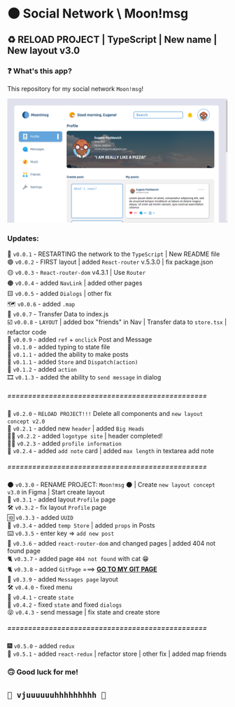 # 🌑 Social Network \ Moon!msg
## ♻️ RELOAD PROJECT | TypeScript | New name | New layout v3.0 ##
### ❓ What's this app? ###
This repository for my social network `Moon!msg`!

![GitHub Light](src/Assets/pres.png)

### Updates:
🔘 `v0.0.1` - RESTARTING the network to the `TypeScript` | New README file  
🟣 `v0.0.2` - FIRST layout | added `React-router` v.5.3.0 | fix package.json  
🟡 `v0.0.3` - `React-router-dom` v4.3.1 | Use `Router`  
🟠 `v0.0.4` - added `NavLink` | added other pages  
🟨 `v0.0.5` - added `Dialogs` | other fix  
🗺️ `v0.0.6` - added `.map`   
🚚  `v0.0.7` - Transfer Data to index.js  
☑️ `v0.0.8` - `LAYOUT` | added box "friends" in Nav | Transfer data to `store.tsx` | refactor code  
🌴    `v0.0.9` - added `ref` + `onclick` Post and Message  
🔧 `v0.1.0` - added typing to state file  
📝 `v0.1.1` - added the ability to make posts  
📨 `v0.1.1` - added `Store` and `Dispatch(action)`  
🎊 `v0.1.2` - added `action`  
🎞️ `v0.1.3` - added the ability to `send message` in dialog     
##### ================================================ #####  
🚫 `v0.2.0` - `RELOAD PROJECT!!!` Delete all components and `new layout concept v2.0`  
🤯 `v0.2.1` - added new `header` | added `Big Heads`  
😶‍🌫️ `v0.2.2` - added `logotype site` | header completed!  
🧑‍🏫 `v0.2.3` - added `profile information`  
📓 `v0.2.4` - added `add note` card | added `max length` in textarea add note     
##### ================================================ #####
🌑 `v0.3.0` - RENAME PROJECT: `Moon!msg` 🌑 | Create `new layout concept v3.0` in Figma | Start create layout  
📙 `v0.3.1` - added layout `Profile` page    
🛠️ `v0.3.2` - fix layout `Profile` page  
🆔 `v0.3.3` - added `UUID`  
📝 `v0.3.4` - added `temp Store` | added `props` in Posts  
⌨️ `v0.3.5` - enter key => `add new post`    
🔗️ `v0.3.6` - added `react-router-dom` and changed pages | added 404 not found page    
🐈 `v0.3.7` - added page `404 not found` with cat 😁   
🐈 `v0.3.8` - added `GitPage` ===> <b>[GO TO MY GIT PAGE](https://marinadegames.github.io/moon-msg) </b>  
📩 `v0.3.9` - added `Messages page` layout  
🛠️ `v0.4.0` - fixed menu  
🧈 `v0.4.1` - create `state`  
🔢 `v0.4.2` - fixed `state` and fixed `dialogs`  
😝 `v0.4.3` - send message | fix state and create store  
##### ================================================ #####
🎆 `v0.5.0` - added `redux`  
🦾 `v0.5.1` - added `react-redux` | refactor store | other fix | added map friends  


### 🙃 Good luck for me!  
## `🚀 vjuuuuuuhhhhhhhhh 🚀`    


